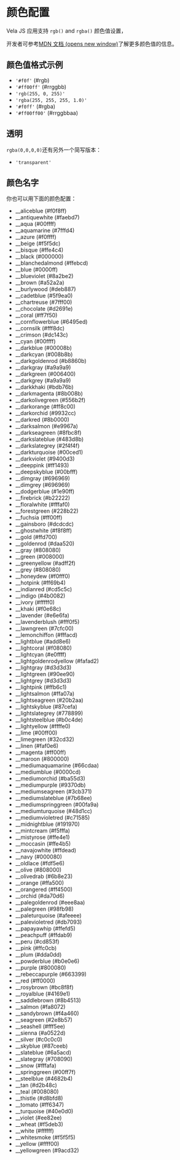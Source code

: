 <!-- 源地址: https://iot.mi.com/vela/quickapp/zh/components/general/color.html -->

# 颜色配置

Vela JS 应用支持 `rgb()` and `rgba()` 颜色值设置，

开发者可参考[MDN 文档 (opens new window)](<https://developer.mozilla.org/zh-CN/docs/Web/CSS/color_value>)了解更多颜色值的信息。

## 颜色值格式示例

  * `'#f0f'` (#rgb)
  * `'#ff00ff'` (#rrggbb)
  * `'rgb(255, 0, 255)'`
  * `'rgba(255, 255, 255, 1.0)'`
  * `'#f0ff'` (#rgba)
  * `'#ff00ff00'` (#rrggbbaa)

## 透明

`rgba(0,0,0,0)`还有另外一个简写版本：

  * `'transparent'`

## 颜色名字

你也可以用下面的颜色配置：

  * __aliceblue (#f0f8ff)
  * __antiquewhite (#faebd7)
  * __aqua (#00ffff)
  * __aquamarine (#7fffd4)
  * __azure (#f0ffff)
  * __beige (#f5f5dc)
  * __bisque (#ffe4c4)
  * __black (#000000)
  * __blanchedalmond (#ffebcd)
  * __blue (#0000ff)
  * __blueviolet (#8a2be2)
  * __brown (#a52a2a)
  * __burlywood (#deb887)
  * __cadetblue (#5f9ea0)
  * __chartreuse (#7fff00)
  * __chocolate (#d2691e)
  * __coral (#ff7f50)
  * __cornflowerblue (#6495ed)
  * __cornsilk (#fff8dc)
  * __crimson (#dc143c)
  * __cyan (#00ffff)
  * __darkblue (#00008b)
  * __darkcyan (#008b8b)
  * __darkgoldenrod (#b8860b)
  * __darkgray (#a9a9a9)
  * __darkgreen (#006400)
  * __darkgrey (#a9a9a9)
  * __darkkhaki (#bdb76b)
  * __darkmagenta (#8b008b)
  * __darkolivegreen (#556b2f)
  * __darkorange (#ff8c00)
  * __darkorchid (#9932cc)
  * __darkred (#8b0000)
  * __darksalmon (#e9967a)
  * __darkseagreen (#8fbc8f)
  * __darkslateblue (#483d8b)
  * __darkslategrey (#2f4f4f)
  * __darkturquoise (#00ced1)
  * __darkviolet (#9400d3)
  * __deeppink (#ff1493)
  * __deepskyblue (#00bfff)
  * __dimgray (#696969)
  * __dimgrey (#696969)
  * __dodgerblue (#1e90ff)
  * __firebrick (#b22222)
  * __floralwhite (#fffaf0)
  * __forestgreen (#228b22)
  * __fuchsia (#ff00ff)
  * __gainsboro (#dcdcdc)
  * __ghostwhite (#f8f8ff)
  * __gold (#ffd700)
  * __goldenrod (#daa520)
  * __gray (#808080)
  * __green (#008000)
  * __greenyellow (#adff2f)
  * __grey (#808080)
  * __honeydew (#f0fff0)
  * __hotpink (#ff69b4)
  * __indianred (#cd5c5c)
  * __indigo (#4b0082)
  * __ivory (#fffff0)
  * __khaki (#f0e68c)
  * __lavender (#e6e6fa)
  * __lavenderblush (#fff0f5)
  * __lawngreen (#7cfc00)
  * __lemonchiffon (#fffacd)
  * __lightblue (#add8e6)
  * __lightcoral (#f08080)
  * __lightcyan (#e0ffff)
  * __lightgoldenrodyellow (#fafad2)
  * __lightgray (#d3d3d3)
  * __lightgreen (#90ee90)
  * __lightgrey (#d3d3d3)
  * __lightpink (#ffb6c1)
  * __lightsalmon (#ffa07a)
  * __lightseagreen (#20b2aa)
  * __lightskyblue (#87cefa)
  * __lightslategrey (#778899)
  * __lightsteelblue (#b0c4de)
  * __lightyellow (#ffffe0)
  * __lime (#00ff00)
  * __limegreen (#32cd32)
  * __linen (#faf0e6)
  * __magenta (#ff00ff)
  * __maroon (#800000)
  * __mediumaquamarine (#66cdaa)
  * __mediumblue (#0000cd)
  * __mediumorchid (#ba55d3)
  * __mediumpurple (#9370db)
  * __mediumseagreen (#3cb371)
  * __mediumslateblue (#7b68ee)
  * __mediumspringgreen (#00fa9a)
  * __mediumturquoise (#48d1cc)
  * __mediumvioletred (#c71585)
  * __midnightblue (#191970)
  * __mintcream (#f5fffa)
  * __mistyrose (#ffe4e1)
  * __moccasin (#ffe4b5)
  * __navajowhite (#ffdead)
  * __navy (#000080)
  * __oldlace (#fdf5e6)
  * __olive (#808000)
  * __olivedrab (#6b8e23)
  * __orange (#ffa500)
  * __orangered (#ff4500)
  * __orchid (#da70d6)
  * __palegoldenrod (#eee8aa)
  * __palegreen (#98fb98)
  * __paleturquoise (#afeeee)
  * __palevioletred (#db7093)
  * __papayawhip (#ffefd5)
  * __peachpuff (#ffdab9)
  * __peru (#cd853f)
  * __pink (#ffc0cb)
  * __plum (#dda0dd)
  * __powderblue (#b0e0e6)
  * __purple (#800080)
  * __rebeccapurple (#663399)
  * __red (#ff0000)
  * __rosybrown (#bc8f8f)
  * __royalblue (#4169e1)
  * __saddlebrown (#8b4513)
  * __salmon (#fa8072)
  * __sandybrown (#f4a460)
  * __seagreen (#2e8b57)
  * __seashell (#fff5ee)
  * __sienna (#a0522d)
  * __silver (#c0c0c0)
  * __skyblue (#87ceeb)
  * __slateblue (#6a5acd)
  * __slategray (#708090)
  * __snow (#fffafa)
  * __springgreen (#00ff7f)
  * __steelblue (#4682b4)
  * __tan (#d2b48c)
  * __teal (#008080)
  * __thistle (#d8bfd8)
  * __tomato (#ff6347)
  * __turquoise (#40e0d0)
  * __violet (#ee82ee)
  * __wheat (#f5deb3)
  * __white (#ffffff)
  * __whitesmoke (#f5f5f5)
  * __yellow (#ffff00)
  * __yellowgreen (#9acd32)

